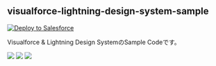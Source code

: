 ## visualforce-lightning-design-system-sample
<a href="https://login.salesforce.com/packaging/installPackage.apexp?p0=04t28000000MWNS" target="_blank">
  <img alt="Deploy to Salesforce"
    src="https://raw.githubusercontent.com/afawcett/githubsfdeploy/master/src/main/webapp/resources/img/deploy.png">
</a>

<p>Visualforce &amp; Lightning Design SystemのSample Codeです。</p>
<img src="http://f.st-hatena.com/images/fotolife/t/tyoshikawa1106/20150827/20150827183119.png" />

<img src="http://f.st-hatena.com/images/fotolife/t/tyoshikawa1106/20150827/20150827183224.png" />

<img src="http://f.st-hatena.com/images/fotolife/t/tyoshikawa1106/20150827/20150827062701.png" />
